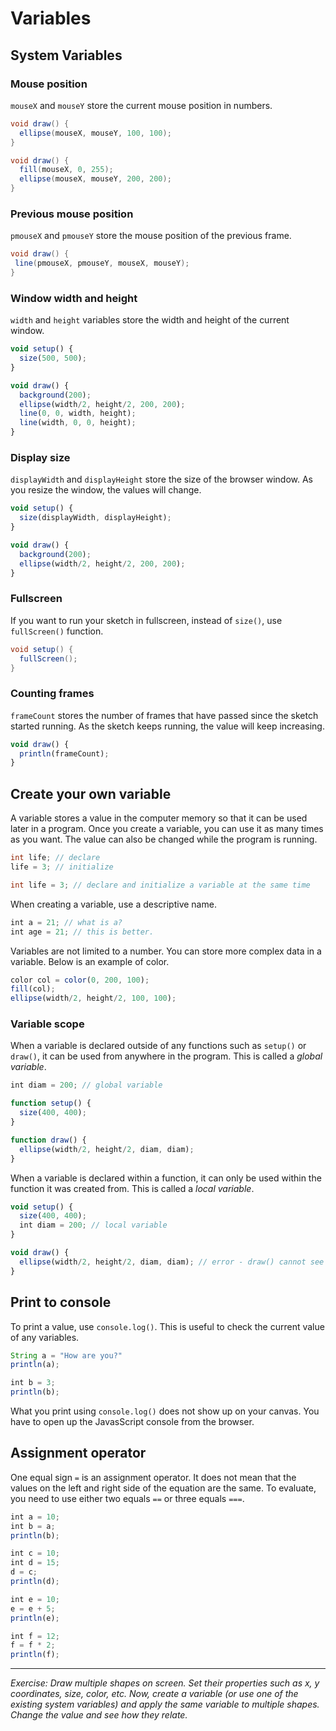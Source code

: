 # Variables

## System Variables

### Mouse position
`mouseX` and `mouseY` store the current mouse position in numbers.

```java
void draw() {
  ellipse(mouseX, mouseY, 100, 100);
}
```

```java
void draw() {
  fill(mouseX, 0, 255);
  ellipse(mouseX, mouseY, 200, 200);
}
```

### Previous mouse position
`pmouseX` and `pmouseY` store the mouse position of the previous frame.

```java
void draw() {
 line(pmouseX, pmouseY, mouseX, mouseY);
}
```

### Window width and height
`width` and `height` variables store the width and height of the current window.

```js
void setup() {
  size(500, 500);
}

void draw() {
  background(200);
  ellipse(width/2, height/2, 200, 200);
  line(0, 0, width, height);
  line(width, 0, 0, height);
}
```

### Display size
`displayWidth` and `displayHeight` store the size of the browser window. As you resize the window, the values will change.

```js
void setup() {
  size(displayWidth, displayHeight);
}

void draw() {
  background(200);
  ellipse(width/2, height/2, 200, 200);
}
```

### Fullscreen
If you want to run your sketch in fullscreen, instead of `size()`, use `fullScreen()` function.

```java
void setup() {
  fullScreen();
}
```

### Counting frames
`frameCount` stores the number of frames that have passed since the sketch started running. As the sketch keeps running, the value will keep increasing.

```js
void draw() {
  println(frameCount);
}
```

## Create your own variable
A variable stores a value in the computer memory so that it can be used later in a program. Once you create a variable, you can use it as many times as you want. The value can also be changed while the program is running.

```java
int life; // declare
life = 3; // initialize
```

```java
int life = 3; // declare and initialize a variable at the same time
```

When creating a variable, use a descriptive name.
```js
int a = 21; // what is a?
int age = 21; // this is better.
```

Variables are not limited to a number. You can store more complex data in a variable. Below is an example of color.
```js
color col = color(0, 200, 100);
fill(col);
ellipse(width/2, height/2, 100, 100);
```

### Variable scope
When a variable is declared outside of any functions such as `setup()` or `draw()`, it can be used from anywhere in the program. This is called a *global variable*.
```js
int diam = 200; // global variable

function setup() {
  size(400, 400);
}

function draw() {
  ellipse(width/2, height/2, diam, diam);
}
```

When a variable is declared within a function, it can only be used within the function it was created from. This is called a *local variable*.

```js
void setup() {
  size(400, 400);
  int diam = 200; // local variable
}

void draw() {
  ellipse(width/2, height/2, diam, diam); // error - draw() cannot see diam variable.
}
```
  
## Print to console
To print a value, use `console.log()`. This is useful to check the current value of any variables.

```js
String a = "How are you?"
println(a);

int b = 3;
println(b);
```

What you print using `console.log()` does not show up on your canvas. You have to open up the JavasScript console from the browser.


## Assignment operator
One equal sign `=` is an assignment operator. It does not mean that the values on the left and right side of the equation are the same. To evaluate, you need to use either two equals `==` or three equals `===`.

```js
int a = 10;
int b = a;
println(b);

int c = 10;
int d = 15;
d = c;
println(d);

int e = 10;
e = e + 5;
println(e);

int f = 12;
f = f * 2;
println(f);
```
  
-----
*Exercise: Draw multiple shapes on screen. Set their properties such as x, y coordinates, size, color, etc. Now, create a variable (or use one of the existing system variables) and apply the same variable to multiple shapes. Change the value and see how they relate.*
